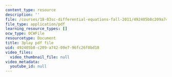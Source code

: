 ```yaml
---
content_type: resource
description: ''
file: /courses/18-03sc-differential-equations-fall-2011/492405b8c209a74209e796fc26f0bd18_te6Mplq3DCU.pdf
file_type: application/pdf
learning_resource_types: []
ocw_type: OCWFile
resourcetype: Document
title: 3play pdf file
uid: 492405b8-c209-a742-09e7-96fc26f0bd18
video_files:
  video_thumbnail_file: null
video_metadata:
  youtube_id: null
---
```

